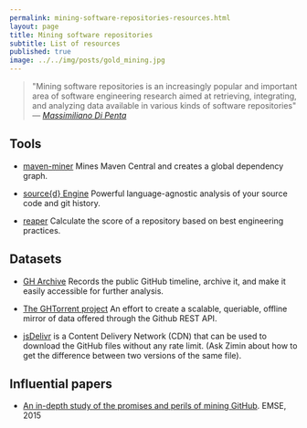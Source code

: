 ```yaml
---
permalink: mining-software-repositories-resources.html
layout: page
title: Mining software repositories
subtitle: List of resources
published: true
image: ../../img/posts/gold_mining.jpg
---
```


> "Mining software repositories is an increasingly popular and important area of software engineering research aimed at retrieving, integrating, and analyzing data available in various kinds of software repositories" *― [Massimiliano Di Penta](https://scholar.google.com/citations?user=j6ucyOAAAAAJ&hl=en)*

## Tools

- <a href="https://github.com/diverse-project/maven-miner"><i class="fab fa-github"></i></a> [maven-miner](https://github.com/diverse-project/maven-miner/wiki) Mines Maven Central and creates a global dependency graph.

- <a href="https://github.com/src-d/engine"><i class="fab fa-github"></i></a> [source{d} Engine](href="https://github.com/src-d/engine) Powerful language-agnostic analysis of your source code and git history.

- <a href="https://github.com/RepoReapers/reaper"><i class="fab fa-github"></i></a> [reaper](https://github.com/RepoReapers/reaper) Calculate the score of a repository based on best engineering practices.

## Datasets

- <a href="https://github.com/igrigorik/gharchive.org/tree/master"><i class="fab fa-github"></i></a> [GH Archive](https://www.gharchive.org) Records the public GitHub timeline, archive it, and make it easily accessible for further analysis.

- <a href="https://github.com/ghtorrent/ghtorrent.org"><i class="fab fa-github"></i></a> [The GHTorrent project](http://ghtorrent.org) An effort to create a scalable, queriable, offline mirror of data offered through the Github REST API.

- [jsDelivr](https://www.jsdelivr.com/) is a Content Delivery Network (CDN) that can be used to download the GitHub files without any rate limit. (Ask Zimin about how to get the difference between two versions of the same file).

## Influential papers

- [An in-depth study of the promises and perils of mining GitHub](https://link.springer.com/article/10.1007/s10664-015-9393-5). EMSE, 2015
